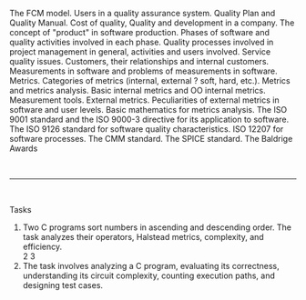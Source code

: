 The FCM model. Users in a quality assurance system. Quality Plan and Quality Manual. Cost of quality, Quality and development in a company. The concept of "product" in software production. Phases of software and quality activities involved in each phase. Quality processes involved in project management in general, activities and users involved. Service quality issues. Customers, their relationships and internal customers. Measurements in software and problems of measurements in software. Metrics. Categories of metrics (internal, external ? soft, hard, etc.). Metrics and metrics analysis. Basic internal metrics and OO internal metrics. Measurement tools. External metrics. Peculiarities of external metrics in software and user levels. Basic mathematics for metrics analysis. The ISO 9001 standard and the ISO 9000-3 directive for its application to software. The ISO 9126 standard for software quality characteristics. ISO 12207 for software processes. The CMM standard. The SPICE standard. The Baldrige Awards

<br>
<hr>
<br>

Tasks <br>

1. Two C programs sort numbers in ascending and descending order. The task analyzes their operators, Halstead metrics, complexity, and efficiency. <br>
2
3
4. The task involves analyzing a C program, evaluating its correctness, understanding its circuit complexity, counting execution paths, and designing test cases.
